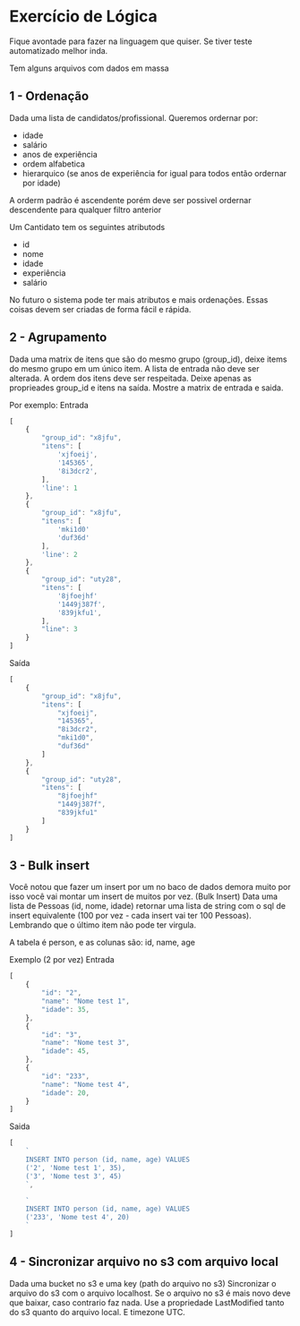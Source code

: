 # Exercício de Lógica
Fique avontade para fazer na linguagem que quiser.
Se tiver teste automatizado melhor inda.

Tem alguns arquivos com dados em massa

## 1 - Ordenação
Dada uma lista de candidatos/profissional. Queremos ordernar por:
- idade
- salário
- anos de experiência
- ordem alfabetica
- hierarquico (se anos de experiência for igual para todos então ordernar por idade)

A orderm padrão é ascendente porém deve ser possivel ordernar descendente para qualquer
filtro anterior

Um Cantidato tem os seguintes atributods
- id
- nome
- idade
- experiência
- salário

No futuro o sistema pode ter mais atributos e mais ordenações. Essas coisas devem ser
criadas de forma fácil e rápida.

## 2 - Agrupamento
Dada uma matrix de itens que são do mesmo grupo (group_id), deixe items do mesmo grupo em um único item. A lista de entrada não deve ser alterada.
A ordem dos itens deve ser respeitada. Deixe apenas as proprieades group_id e itens na saída.
Mostre a matrix de entrada e saida.

Por exemplo:
Entrada
```js
[
    {
        "group_id": "x8jfu",
        "itens": [
            'xjfoeij',
            '145365',
            '8i3dcr2',
        ],
        'line': 1
    },
    {
        "group_id": "x8jfu",
        "itens": [
            'mki1d0'
            'duf36d'
        ],
        'line': 2
    },
    {
        "group_id": "uty28",
        "itens": [
            '8jfoejhf'
            '1449j387f',
            '839jkfu1',
        ],
        "line": 3
    }
]
```

Saída
```js
[
    {
        "group_id": "x8jfu",
        "itens": [
            "xjfoeij",
            "145365",
            "8i3dcr2",
            "mki1d0",
            "duf36d"
        ]
    },
    {
        "group_id": "uty28",
        "itens": [
            "8jfoejhf"
            "1449j387f",
            "839jkfu1"
        ]
    }
]
```


## 3 - Bulk insert
Você notou que fazer um insert por um no baco de dados demora muito
por isso você vai montar um insert de muitos por vez. (Bulk Insert)
Data uma lista de Pessoas (id, nome, idade) retornar uma lista de string
com o sql de insert equivalente (100 por vez - cada insert vai ter 100 Pessoas).
Lembrando que o último item não pode ter virgula.

A tabela é person, e as colunas são: id, name, age

Exemplo (2 por vez)
Entrada
```js
[
    {
        "id": "2",
        "name": "Nome test 1",
        "idade": 35,
    },
    {
        "id": "3",
        "name": "Nome test 3",
        "idade": 45,
    },
    {
        "id": "233",
        "name": "Nome test 4",
        "idade": 20,
    }
]
```

Saida
```js
[
    `
    INSERT INTO person (id, name, age) VALUES
    ('2', 'Nome test 1', 35),
    ('3', 'Nome test 3', 45)
    `,

    `
    INSERT INTO person (id, name, age) VALUES
    ('233', 'Nome test 4', 20)
    `
]
```


## 4 - Sincronizar arquivo no s3 com arquivo local
Dada uma bucket no s3 e uma key (path do arquivo no s3)
Sincronizar o arquivo do s3 com o arquivo localhost.
Se o arquivo no s3 é mais novo deve que baixar, caso contrario faz nada.
Use a propriedade LastModified tanto do s3 quanto do arquivo local.
E timezone UTC.
